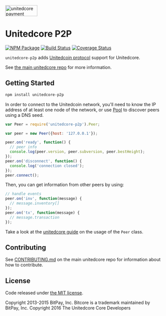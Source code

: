 <img src="http://bitcore.io/css/images/bitcore-p2p.svg" alt="unitedcore payment protocol" height="35" width="102">

Unitedcore P2P
=======

[![NPM Package](https://img.shields.io/npm/v/unitedcore-p2p.svg?style=flat-square)](https://www.npmjs.org/package/unitedcore-p2p)
[![Build Status](https://img.shields.io/travis/coinshaz/unitedcore-p2p.svg?branch=master&style=flat-square)](https://travis-ci.org/coinshaz/unitedcore-p2p)
[![Coverage Status](https://img.shields.io/coveralls/coinshaz/unitedcore-p2p.svg?style=flat-square)](https://coveralls.io/r/coinshaz/unitedcore-p2p?branch=master)

`unitedcore-p2p` adds [Unitedcoin protocol](https://en.bitcoin.it/wiki/Protocol_documentation) support for Unitedcore.

See [the main unitedcore repo](https://github.com/coinshaz/unitedcore) for more information.

## Getting Started

```sh
npm install unitedcore-p2p
```
In order to connect to the Unitedcoin network, you'll need to know the IP address of at least one node of the network, or use [Pool](/docs/pool.md) to discover peers using a DNS seed.

```javascript
var Peer = require('unitedcore-p2p').Peer;

var peer = new Peer({host: '127.0.0.1'});

peer.on('ready', function() {
  // peer info
  console.log(peer.version, peer.subversion, peer.bestHeight);
});
peer.on('disconnect', function() {
  console.log('connection closed');
});
peer.connect();
```

Then, you can get information from other peers by using:

```javascript
// handle events
peer.on('inv', function(message) {
  // message.inventory[]
});
peer.on('tx', function(message) {
  // message.transaction
});
```

Take a look at the [unitedcore guide](http://unitedcore.io/guide/peer.html) on the usage of the `Peer` class.

## Contributing

See [CONTRIBUTING.md](https://github.com/coinshaz/unitedcore/blob/master/CONTRIBUTING.md) on the main unitedcore repo for information about how to contribute.

## License

Code released under [the MIT license](https://github.com/coinshaz/unitedcore/blob/master/LICENSE).

Copyright 2013-2015 BitPay, Inc. Bitcore is a trademark maintained by BitPay, Inc.
Copyright 2016 The Unitedcore Core Developers
